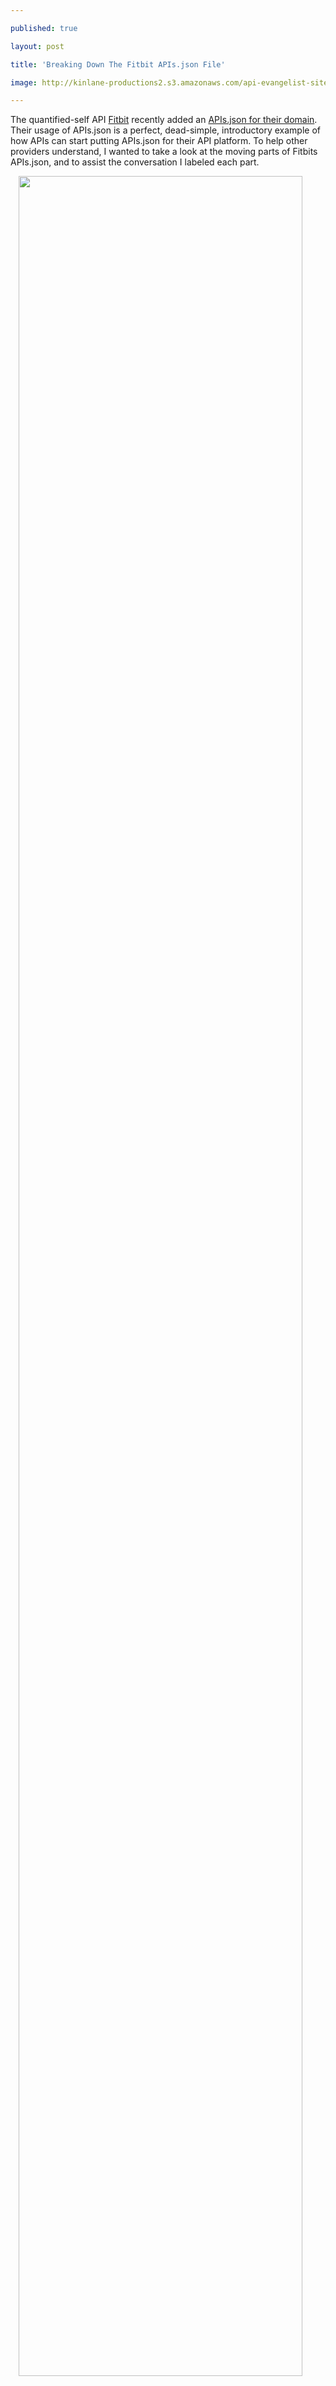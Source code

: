 ---
published: true
layout: post
title: 'Breaking Down The Fitbit APIs.json File'
image: http://kinlane-productions2.s3.amazonaws.com/api-evangelist-site/blog/www_fitbit_com-apis_json.png
---

<p>The quantified-self API <a href="http://www.fitbit.com">Fitbit</a> recently added an <a href="http://www.fitbit.com/apis.json">APIs.json for their domain</a>. Their usage of APIs.json is a perfect, dead-simple, introductory example of how APIs can start putting APIs.json for their API platform. To help other providers understand, I wanted to take a look at the moving parts of Fitbits APIs.json, and to assist the conversation I labeled each part.
<p><img style="display: block; margin-left: auto; margin-right: auto;" src="https://kinlane-productions2.s3.amazonaws.com/api-evangelist-site/blog/www_fitbit_com-apis_json.png" alt="" width="95%" align="center" />
<blockquote><strong>A) </strong>The heart of an APIs.json, providing a name, description, image, and tags for API platform and collection.<br /> <strong>B)</strong> The technical details of where this APIs.json came from, which version it is, and when it was created and last modified.<br /> <strong>C) </strong>Similar to the overall APIs.json collection, each API gets a name, description, image, and tags, but also as the default URL people should go to find the API, as well as the base URL actually make calls to the AP, which is used as the API identifier.<br /> <strong>D) </strong>Properties collection for the API. This is where the flexibility in the APIs.json comes in, and you can define any type of URL you wish. Ideally we establish a core set of machine readable properties, but providing human links to blog, documentation, etc are essential too.<br /> <strong>E) </strong>X-blog - a link to the Fitbit blog, providing a direct link that users can use to read the blog.<br /> <strong>F) </strong>X-blog-rss-feed -a link to the RSS feed, providing a machine readable link to stories, and updates for the platform.<br /> <strong>G) </strong>X-github - a link to the official Github account for the Fitbit platform, when you consider the Github API, this becomes a machine readable link to multiple aspects of API operations.<br /> <strong>H) </strong>X-twitter -  a link to the official Twitter account for the Fitbit platform, which again, using the Twitter API, this becomes a machine readable resources for accessing platform communications, updates, and resources.<br /> <strong>I) </strong>Contact information for the Fitbit API team, which they route you to a forum. Some platforms put their Twitter handle here, and others put an email or phone number.<br /> <strong>J) </strong>Maintainer for the APIs.json, which since it is Fitbit, helps provide authority, showing this APIs.json comes from the source, and is not a collection built by someone else, which includes the Fitbit API.<br /></blockquote>
<p>The initial APIs.json from Fitbit is simple, and while there is potential for additions like a Swagger or API blueprint definition, or maybe terms of services, and client code, would be an excellent start.
<p>So what now? What does this do for Fitbit?
<p>It makes the definition of their API portable. It acts like a sitemap.xml for their API program, allowing search engines like <a href="http://apis.io">APIs.io</a> to index Fitbit along with other APIs. You can also develop embeddable widgets, allowing the API information to be displayed on any site, and using Github and Twitter APis, and the Blog RSS, you could also pull other relevant information for display, and search within the widget, on any website or mobile application.
<p>We are just getting going with APIs.json tooling, that will help add to the benefits of having one. I know of several projects in the works, developing internal APIs.json search engines, directories, and when you include API definitions like Swagger and API Blueprint in your APIs.json, things get even better. I&rsquo;m using APIs.json for microservice discovery, navigation, and indexing, and as a way to connect API interfaces  with containers that deliver on the promise an API is supposed to deliver.
<p>I am seeing more API providers begin to deploy APIs.json for their providers, and I have two of the leading API management providers about to release APIs.json as a native part of their API management workflow, with others in the works. It is good to see APIs like Fitbit see the potential of indexing their API operations with <a href="http://apisjson.org">APIs.json</a>, something where the benefits are only going to grow over the coming years, as new tools, and services emerge that depend on APIs.json for engaging in the API economy.

